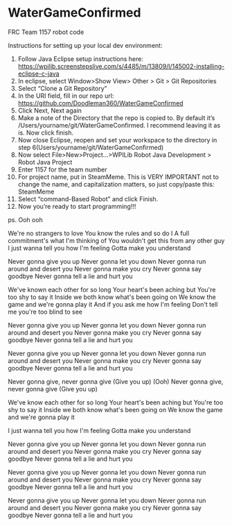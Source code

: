 # WaterGameConfirmed
FRC Team 1157 robot code

Instructions for setting up your local dev environment:

1. Follow Java Eclipse setup instructions here: https://wpilib.screenstepslive.com/s/4485/m/13809/l/145002-installing-eclipse-c-java
2. In eclipse, select Window>Show View> Other > Git > Git Repositories
3. Select “Clone a Git Repository”
4. In the URI field, fill in our repo url: https://github.com/Doodleman360/WaterGameConfirmed
5. Click Next, Next again
6. Make a note of the Directory that the repo is copied to. By default it’s /Users/yourname/git/WaterGameConfirmed. I recommend leaving it as is. Now click finish.
7. Now close Eclipse, reopen and set your workspace to the directory in step 6(Users/yourname/git/WaterGameConfirmed)
8. Now select File>New>Project…>WPILib Robot Java Development > Robot Java Project
9. Enter 1157 for the team number
10. For project name, put in SteamMeme. This is VERY IMPORTANT not to change the name, and capitalization matters, so just copy/paste this: SteamMeme
11. Select “command-Based Robot” and click Finish.
12. Now you’re ready to start programming!!!

ps. Ooh ooh

We're no strangers to love You know the rules and so do I A full commitment's what I'm thinking of You wouldn't get this from any other guy I just wanna tell you how I'm feeling Gotta make you understand

Never gonna give you up Never gonna let you down Never gonna run around and desert you Never gonna make you cry Never gonna say goodbye Never gonna tell a lie and hurt you

We've known each other for so long Your heart's been aching but You're too shy to say it Inside we both know what's been going on We know the game and we're gonna play it And if you ask me how I'm feeling Don't tell me you're too blind to see

Never gonna give you up Never gonna let you down Never gonna run around and desert you Never gonna make you cry Never gonna say goodbye Never gonna tell a lie and hurt you

Never gonna give you up Never gonna let you down Never gonna run around and desert you Never gonna make you cry Never gonna say goodbye Never gonna tell a lie and hurt you

Never gonna give, never gonna give (Give you up) (Ooh) Never gonna give, never gonna give (Give you up)

We've know each other for so long Your heart's been aching but You're too shy to say it Inside we both know what's been going on We know the game and we're gonna play it

I just wanna tell you how I'm feeling Gotta make you understand

Never gonna give you up Never gonna let you down Never gonna run around and desert you Never gonna make you cry Never gonna say goodbye Never gonna tell a lie and hurt you

Never gonna give you up Never gonna let you down Never gonna run around and desert you Never gonna make you cry Never gonna say goodbye Never gonna tell a lie and hurt you

Never gonna give you up Never gonna let you down Never gonna run around and desert you Never gonna make you cry Never gonna say goodbye Never gonna tell a lie and hurt you
